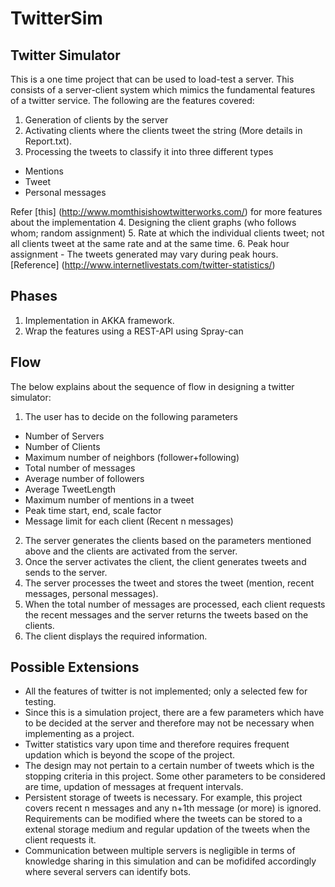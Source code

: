# TwitterSim
## Twitter Simulator
This is a one time project that can be used to load-test a server. This consists of a server-client system which mimics the fundamental features of a twitter service.
The following are the features covered:

1. Generation of clients by the server
2. Activating clients where the clients tweet the string (More details in Report.txt).
3. Processing the tweets to classify it into three different types
  * Mentions
  * Tweet
  * Personal messages
  
  Refer [this] (http://www.momthisishowtwitterworks.com/) for more features about the implementation
4. Designing the client graphs (who follows whom; random assignment)
5. Rate at which the individual clients tweet; not all clients tweet at the same rate and at the same time.
6. Peak hour assignment - The tweets generated may vary during peak hours.
  [Reference] (http://www.internetlivestats.com/twitter-statistics/)

## Phases
1. Implementation in AKKA framework.
2. Wrap the features using a REST-API using Spray-can

## Flow
The below explains about the sequence of flow in designing a twitter simulator:

1. The user has to decide on the following parameters
  * Number of Servers
  * Number of Clients
  * Maximum number of neighbors (follower+following)
  * Total number of messages
  * Average number of followers
  * Average TweetLength
  * Maximum number of mentions in a tweet
  * Peak time start, end, scale factor
  * Message limit for each client (Recent n messages)
2. The server generates the clients based on the parameters mentioned above and the clients are activated from the server.
3. Once the server activates the client, the client generates tweets and sends to the server. 
4. The server processes the tweet and stores the tweet (mention, recent messages, personal messages).
5. When the total number of messages are processed, each client requests the recent messages and the server returns the tweets based on the clients.
6. The client displays the required information.

## Possible Extensions
* All the features of twitter is not implemented; only a selected few for testing. 
* Since this is a simulation project, there are a few parameters which have to be decided at the server and therefore may not be necessary when implementing as a project.
* Twitter statistics vary upon time and therefore requires frequent updation which is beyond the scope of the project.
* The design may not pertain to a certain number of tweets which is the stopping criteria in this project. Some other parameters to be considered are time, updation of messages at frequent intervals.
* Persistent storage of tweets is necessary. For example, this project covers recent n messages and any n+1th message (or more) is ignored. Requirements can be modified where the tweets can be stored to a extenal storage medium and regular updation of the tweets when the client requests it.
* Communication between multiple servers is negligible in terms of knowledge sharing in this simulation and can be mofidifed accordingly where several servers can identify bots.

